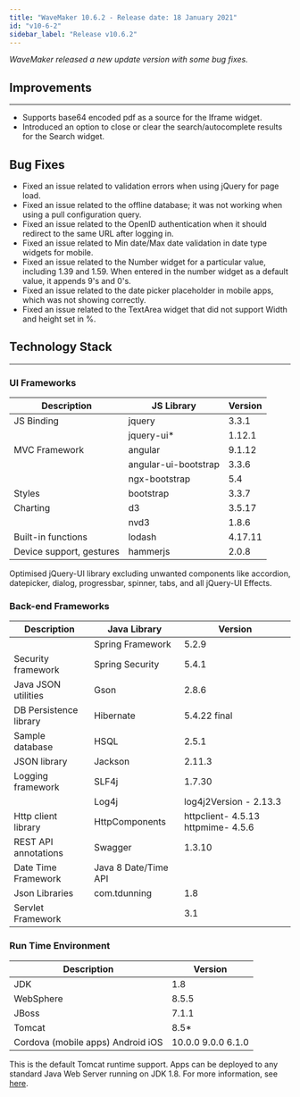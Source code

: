 ```yaml
---
title: "WaveMaker 10.6.2 - Release date: 18 January 2021"
id: "v10-6-2"
sidebar_label: "Release v10.6.2"
---
```

*WaveMaker released a new update version with some bug fixes.*

## Improvements

---

- Supports base64 encoded pdf as a source for the Iframe widget.
- Introduced an option to close or clear the search/autocomplete results for the Search widget.

## Bug Fixes

- Fixed an issue related to validation errors when using jQuery for page load.
- Fixed an issue related to the offline database; it was not working when using a pull configuration query.
- Fixed an issue related to the OpenID authentication when it should redirect to the same URL after logging in.
- Fixed an issue related to Min date/Max date validation in date type widgets for mobile.
- Fixed an issue related to the Number widget for a particular value, including 1.39 and 1.59. When entered in the number widget as a default value, it appends 9's and 0's.
- Fixed an issue related to the date picker placeholder in mobile apps, which was not showing correctly.
- Fixed an issue related to the TextArea widget that did not support Width and height set in %.

## Technology Stack

---

### UI Frameworks

| Description | JS Library | Version |
| --- | --- | --- |
| JS Binding | jquery | 3.3.1 |
|  | jquery-ui* | 1.12.1 |
| MVC Framework | angular | 9.1.12 |
|  | angular-ui-bootstrap | 3.3.6 |
|  | ngx-bootstrap | 5.4|
| Styles | bootstrap | 3.3.7 |
| Charting | d3 | 3.5.17 |
|  | nvd3 | 1.8.6 |
| Built-in functions | lodash | 4.17.11 |
| Device support, gestures | hammerjs | 2.0.8 |

Optimised jQuery-UI library excluding unwanted components like accordion, datepicker, dialog, progressbar, spinner, tabs, and all jQuery-UI Effects.

### Back-end Frameworks

| Description | Java Library | Version |
| --- | --- | --- |
|  | Spring Framework | 5.2.9|
| Security framework | Spring Security | 5.4.1 |
| Java JSON utilities | Gson | 2.8.6|
| DB Persistence library | Hibernate | 5.4.22 final|
| Sample database | HSQL | 2.5.1|
| JSON library | Jackson | 2.11.3|
| Logging framework | SLF4j | 1.7.30 |
|  | Log4j | log4j2Version - 2.13.3 |
| Http client library | HttpComponents | httpclient- 4.5.13   httpmime- 4.5.6 |
| REST API annotations | Swagger | 1.3.10 |
| Date Time Framework | Java 8 Date/Time API |  |
| Json Libraries | com.tdunning |  1.8 |
| Servlet Framework |  | 3.1 |

### Run Time Environment

| Description | Version |
| --- | --- |
| JDK | 1.8 |
| WebSphere | 8.5.5 |
| JBoss | 7.1.1 |
| Tomcat | 8.5* |
| Cordova (mobile apps)   Android   iOS | 10.0.0   9.0.0    6.1.0 |

This is the default Tomcat runtime support. Apps can be deployed to any standard Java Web Server running on JDK 1.8. For more information, see [here](/learn/app-development/deployment/deployment-web-server).
